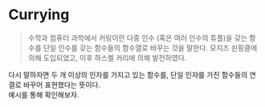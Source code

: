 # Currying

> 수학과 컴퓨터 과학에서 커링이란 다중 인수 (혹은 여러 인수의 튜플)을 갖는 함수를 단일 인수를 갖는 함수들의 함수열로 바꾸는 것을 말한다. 모지즈 쇤핑클에 의해 도입되었고, 이후 하스켈 커리에 의해 발전하였다.

다시 말하자면 두 개 이상의 인자를 가지고 있는 함수를, 단일 인자를 가진 함수들의 연결로 바꾸어 표현했다는 뜻이다.<br> 예시를 통해 확인해보자.